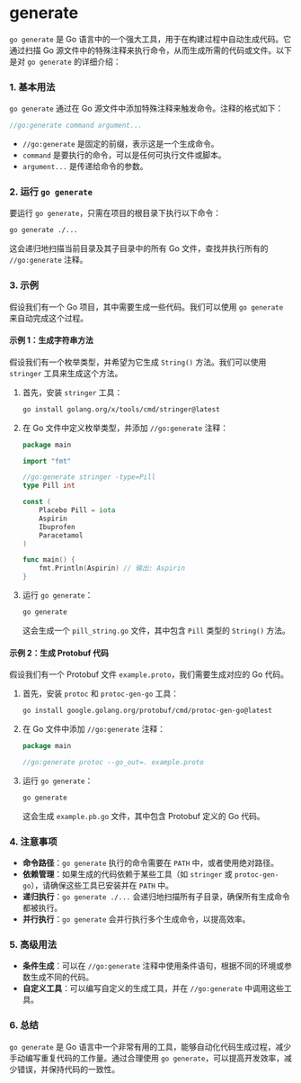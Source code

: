 # generate

`go generate` 是 Go 语言中的一个强大工具，用于在构建过程中自动生成代码。它通过扫描 Go 源文件中的特殊注释来执行命令，从而生成所需的代码或文件。以下是对 `go generate` 的详细介绍：

### 1. 基本用法

`go generate` 通过在 Go 源文件中添加特殊注释来触发命令。注释的格式如下：

```go
//go:generate command argument...
```

- `//go:generate` 是固定的前缀，表示这是一个生成命令。
- `command` 是要执行的命令，可以是任何可执行文件或脚本。
- `argument...` 是传递给命令的参数。

### 2. 运行 `go generate`

要运行 `go generate`，只需在项目的根目录下执行以下命令：

```bash
go generate ./...
```

这会递归地扫描当前目录及其子目录中的所有 Go 文件，查找并执行所有的 `//go:generate` 注释。

### 3. 示例

假设我们有一个 Go 项目，其中需要生成一些代码。我们可以使用 `go generate` 来自动完成这个过程。

#### 示例 1：生成字符串方法

假设我们有一个枚举类型，并希望为它生成 `String()` 方法。我们可以使用 `stringer` 工具来生成这个方法。

1. 首先，安装 `stringer` 工具：

   ```bash
   go install golang.org/x/tools/cmd/stringer@latest
   ```

2. 在 Go 文件中定义枚举类型，并添加 `//go:generate` 注释：

   ```go
   package main

   import "fmt"

   //go:generate stringer -type=Pill
   type Pill int

   const (
       Placebo Pill = iota
       Aspirin
       Ibuprofen
       Paracetamol
   )

   func main() {
       fmt.Println(Aspirin) // 输出: Aspirin
   }
   ```

3. 运行 `go generate`：

   ```bash
   go generate
   ```

   这会生成一个 `pill_string.go` 文件，其中包含 `Pill` 类型的 `String()` 方法。

#### 示例 2：生成 Protobuf 代码

假设我们有一个 Protobuf 文件 `example.proto`，我们需要生成对应的 Go 代码。

1. 首先，安装 `protoc` 和 `protoc-gen-go` 工具：

   ```bash
   go install google.golang.org/protobuf/cmd/protoc-gen-go@latest
   ```

2. 在 Go 文件中添加 `//go:generate` 注释：

   ```go
   package main

   //go:generate protoc --go_out=. example.proto
   ```

3. 运行 `go generate`：

   ```bash
   go generate
   ```

   这会生成 `example.pb.go` 文件，其中包含 Protobuf 定义的 Go 代码。

### 4. 注意事项

- **命令路径**：`go generate` 执行的命令需要在 `PATH` 中，或者使用绝对路径。
- **依赖管理**：如果生成的代码依赖于某些工具（如 `stringer` 或 `protoc-gen-go`），请确保这些工具已安装并在 `PATH` 中。
- **递归执行**：`go generate ./...` 会递归地扫描所有子目录，确保所有生成命令都被执行。
- **并行执行**：`go generate` 会并行执行多个生成命令，以提高效率。

### 5. 高级用法

- **条件生成**：可以在 `//go:generate` 注释中使用条件语句，根据不同的环境或参数生成不同的代码。
- **自定义工具**：可以编写自定义的生成工具，并在 `//go:generate` 中调用这些工具。

### 6. 总结

`go generate` 是 Go 语言中一个非常有用的工具，能够自动化代码生成过程，减少手动编写重复代码的工作量。通过合理使用 `go generate`，可以提高开发效率，减少错误，并保持代码的一致性。
